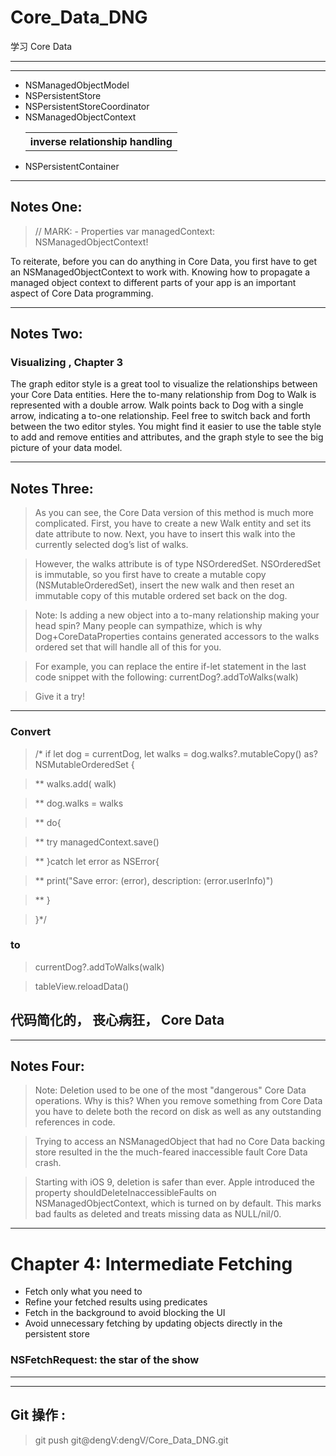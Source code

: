 # Core_Data_DNG


学习 Core Data








<hr>



<hr>


<ul>

<li>
NSManagedObjectModel

</li>

<li>
NSPersistentStore

</li>

<li>
NSPersistentStoreCoordinator

</li>

<li>
NSManagedObjectContext

<table>
<tr>
<th>
inverse relationship handling

</th>

</tr>

</table>

</li>

<li>
NSPersistentContainer

</li>
</ul>

<hr>





## Notes One:


> // MARK: - Properties
> var managedContext: NSManagedObjectContext!


To reiterate, before you can do anything in Core Data, you first have to get an NSManagedObjectContext to work with. Knowing how to propagate a managed object context to different parts of your app is an important aspect of Core Data programming.

<hr>

## Notes Two: 

### Visualizing , Chapter 3

The graph editor style is a great tool to visualize the relationships between your Core Data entities. Here the to-many relationship from Dog to Walk is represented with a double arrow. Walk points back to Dog with a single arrow, indicating a to-one relationship.
Feel free to switch back and forth between the two editor styles. You might find it easier to use the table style to add and remove entities and attributes, and the graph style to see the big picture of your data model.

<hr>


## Notes Three:


> As you can see, the Core Data version of this method is much more complicated. First, you have to create a new Walk entity and set its date attribute to now. Next, you have to insert this walk into the currently selected dog’s list of walks.

> However, the walks attribute is of type NSOrderedSet. NSOrderedSet is immutable, so you first have to create a mutable copy (NSMutableOrderedSet), insert the new walk and then reset an immutable copy of this mutable ordered set back on the dog.

> Note: Is adding a new object into a to-many relationship making your head spin? Many people can sympathize, which is why Dog+CoreDataProperties contains generated accessors to the walks ordered set that will handle all of this for you.

> For example, you can replace the entire if-let statement in the last code snippet with the following:
> currentDog?.addToWalks(walk)

> Give it a try!




<hr>


### Convert


> /* if let dog = currentDog, let walks = dog.walks?.mutableCopy() as?    NSMutableOrderedSet {

> **            walks.add( walk)

> **          dog.walks = walks

> **                do{

> **                   try managedContext.save()

> **                }catch let error as NSError{

> **                    print("Save error: \(error), description: \(error.userInfo)")

> **                }

> }*/



### to


> currentDog?.addToWalks(walk)

> tableView.reloadData()

## 代码简化的， 丧心病狂， Core Data



<hr>




## Notes Four:


> Note: Deletion used to be one of the most "dangerous" Core Data operations. Why is this? When you remove something from Core Data you have to delete both the record on disk as well as any outstanding references in code.


> Trying to access an NSManagedObject that had no Core Data backing store resulted in the the much-feared inaccessible fault Core Data crash.


> Starting with iOS 9, deletion is safer than ever. Apple introduced the property shouldDeleteInaccessibleFaults on NSManagedObjectContext, which is turned on by default. This marks bad faults as deleted and treats missing data as NULL/nil/0.




<hr>





# Chapter 4: Intermediate Fetching


* Fetch only what you need to
* Refine your fetched results using predicates
* Fetch in the background to avoid blocking the UI
* Avoid unnecessary fetching by updating objects directly in the persistent store




### NSFetchRequest: the star of the show






<hr>



<hr>





## Git 操作 :

> git push git@dengV:dengV/Core_Data_DNG.git
